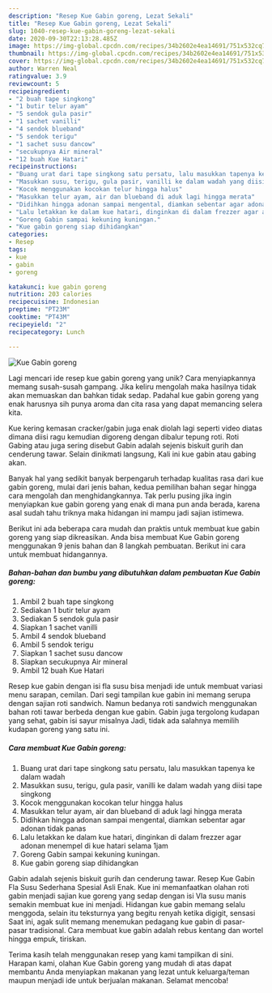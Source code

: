 ```yaml
---
description: "Resep Kue Gabin goreng, Lezat Sekali"
title: "Resep Kue Gabin goreng, Lezat Sekali"
slug: 1040-resep-kue-gabin-goreng-lezat-sekali
date: 2020-09-30T22:13:28.485Z
image: https://img-global.cpcdn.com/recipes/34b2602e4ea14691/751x532cq70/kue-gabin-goreng-foto-resep-utama.jpg
thumbnail: https://img-global.cpcdn.com/recipes/34b2602e4ea14691/751x532cq70/kue-gabin-goreng-foto-resep-utama.jpg
cover: https://img-global.cpcdn.com/recipes/34b2602e4ea14691/751x532cq70/kue-gabin-goreng-foto-resep-utama.jpg
author: Warren Neal
ratingvalue: 3.9
reviewcount: 5
recipeingredient:
- "2 buah tape singkong"
- "1 butir telur ayam"
- "5 sendok gula pasir"
- "1 sachet vanilli"
- "4 sendok blueband"
- "5 sendok terigu"
- "1 sachet susu dancow"
- "secukupnya Air mineral"
- "12 buah Kue Hatari"
recipeinstructions:
- "Buang urat dari tape singkong satu persatu, lalu masukkan tapenya ke dalam wadah"
- "Masukkan susu, terigu, gula pasir, vanilli ke dalam wadah yang diisi tape singkong"
- "Kocok menggunakan kocokan telur hingga halus"
- "Masukkan telur ayam, air dan blueband di aduk lagi hingga merata"
- "Didihkan hingga adonan sampai mengental, diamkan sebentar agar adonan tidak panas"
- "Lalu letakkan ke dalam kue hatari, dinginkan di dalam frezzer agar adonan menempel di kue hatari selama 1jam"
- "Goreng Gabin sampai kekuning kuningan."
- "Kue gabin goreng siap dihidangkan"
categories:
- Resep
tags:
- kue
- gabin
- goreng

katakunci: kue gabin goreng 
nutrition: 203 calories
recipecuisine: Indonesian
preptime: "PT23M"
cooktime: "PT43M"
recipeyield: "2"
recipecategory: Lunch

---
```



![Kue Gabin goreng](https://img-global.cpcdn.com/recipes/34b2602e4ea14691/751x532cq70/kue-gabin-goreng-foto-resep-utama.jpg)

Lagi mencari ide resep kue gabin goreng yang unik? Cara menyiapkannya memang susah-susah gampang. Jika keliru mengolah maka hasilnya tidak akan memuaskan dan bahkan tidak sedap. Padahal kue gabin goreng yang enak harusnya sih punya aroma dan cita rasa yang dapat memancing selera kita.

Kue kering kemasan cracker/gabin juga enak diolah lagi seperti video diatas dimana diisi ragu kemudian digoreng dengan dibalur tepung roti. Roti Gabing atau juga sering disebut Gabin adalah sejenis biskuit gurih dan cenderung tawar. Selain dinikmati langsung, Kali ini kue gabin atau gabing akan.

Banyak hal yang sedikit banyak berpengaruh terhadap kualitas rasa dari kue gabin goreng, mulai dari jenis bahan, kedua pemilihan bahan segar hingga cara mengolah dan menghidangkannya. Tak perlu pusing jika ingin menyiapkan kue gabin goreng yang enak di mana pun anda berada, karena asal sudah tahu triknya maka hidangan ini mampu jadi sajian istimewa.


Berikut ini ada beberapa cara mudah dan praktis untuk membuat kue gabin goreng yang siap dikreasikan. Anda bisa membuat Kue Gabin goreng menggunakan 9 jenis bahan dan 8 langkah pembuatan. Berikut ini cara untuk membuat hidangannya.

<!--inarticleads1-->

##### Bahan-bahan dan bumbu yang dibutuhkan dalam pembuatan Kue Gabin goreng:

1. Ambil 2 buah tape singkong
1. Sediakan 1 butir telur ayam
1. Sediakan 5 sendok gula pasir
1. Siapkan 1 sachet vanilli
1. Ambil 4 sendok blueband
1. Ambil 5 sendok terigu
1. Siapkan 1 sachet susu dancow
1. Siapkan secukupnya Air mineral
1. Ambil 12 buah Kue Hatari


Resep kue gabin dengan isi fla susu bisa menjadi ide untuk membuat variasi menu sarapan, cemilan. Dari segi tampilan kue gabin ini memang serupa dengan sajian roti sandwich. Namun bedanya roti sandwich menggunakan bahan roti tawar berbeda dengan kue gabin. Gabin juga tergolong kudapan yang sehat, gabin isi sayur misalnya Jadi, tidak ada salahnya memilih kudapan goreng yang satu ini. 

<!--inarticleads2-->

##### Cara membuat Kue Gabin goreng:

1. Buang urat dari tape singkong satu persatu, lalu masukkan tapenya ke dalam wadah
1. Masukkan susu, terigu, gula pasir, vanilli ke dalam wadah yang diisi tape singkong
1. Kocok menggunakan kocokan telur hingga halus
1. Masukkan telur ayam, air dan blueband di aduk lagi hingga merata
1. Didihkan hingga adonan sampai mengental, diamkan sebentar agar adonan tidak panas
1. Lalu letakkan ke dalam kue hatari, dinginkan di dalam frezzer agar adonan menempel di kue hatari selama 1jam
1. Goreng Gabin sampai kekuning kuningan.
1. Kue gabin goreng siap dihidangkan


Gabin adalah sejenis biskuit gurih dan cenderung tawar. Resep Kue Gabin Fla Susu Sederhana Spesial Asli Enak. Kue ini memanfaatkan olahan roti gabin menjadi sajian kue goreng yang sedap dengan isi Vla susu manis semakin membuat kue ini menjadi. Hidangan kue gabin memang selalu menggoda, selain itu teksturnya yang begitu renyah ketika digigit, sensasi Saat ini, agak sulit memang menemukan pedagang kue gabin di pasar-pasar tradisional. Cara membuat kue gabin adalah rebus kentang dan wortel hingga empuk, tiriskan. 

Terima kasih telah menggunakan resep yang kami tampilkan di sini. Harapan kami, olahan Kue Gabin goreng yang mudah di atas dapat membantu Anda menyiapkan makanan yang lezat untuk keluarga/teman maupun menjadi ide untuk berjualan makanan. Selamat mencoba!
